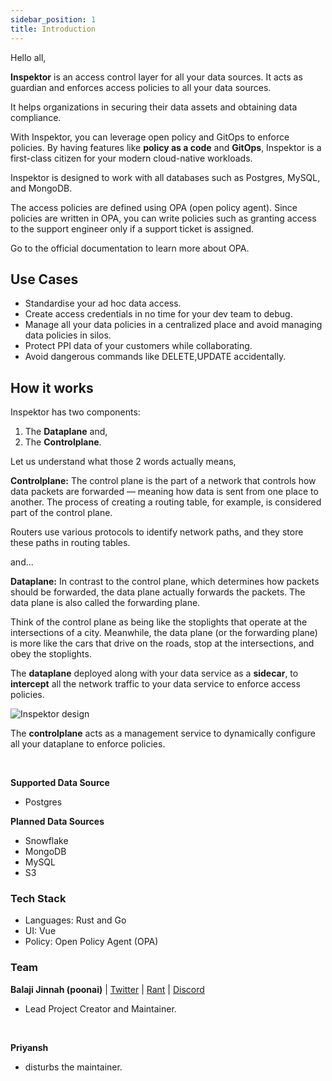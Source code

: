 ```yaml
---
sidebar_position: 1
title: Introduction
---
```


Hello all, 

**Inspektor** is an access control layer for all your data sources. It acts as guardian and enforces access policies to all your data sources. 

It helps organizations in securing their data assets and obtaining data compliance.

With Inspektor, you can leverage open policy and GitOps to enforce policies. By having features like **policy as a code** and **GitOps**, Inspektor is a first-class citizen for your modern cloud-native workloads.

Inspektor is designed to work with all databases such as Postgres, MySQL, and MongoDB. 

The access policies are defined using OPA (open policy agent). Since policies are written in OPA, you can write policies such as granting access to the support engineer only if a support ticket is assigned.

Go to the official documentation to learn more about OPA.


## Use Cases

- Standardise your ad hoc data access.
- Create access credentials in no time for your dev team to debug.
- Manage all your data policies in a centralized place and avoid managing data policies in silos.
- Protect PPI data of your customers while collaborating.
- Avoid dangerous commands like DELETE,UPDATE accidentally.

## How it works

Inspektor has two components: 
1. The **Dataplane** and, <br/>
2. The **Controlplane**.

Let us understand what those 2 words actually means, 

**Controlplane:** The control plane is the part of a network that controls how data packets are forwarded — meaning how data is sent from one place to another. The process of creating a routing table, for example, is considered part of the control plane. 

Routers use various protocols to identify network paths, and they store these paths in routing tables.

and...

**Dataplane:** In contrast to the control plane, which determines how packets should be forwarded, the data plane actually forwards the packets. The data plane is also called the forwarding plane.

Think of the control plane as being like the stoplights that operate at the intersections of a city. Meanwhile, the data plane (or the forwarding plane) is more like the cars that drive on the roads, stop at the intersections, and obey the stoplights.


The **dataplane** deployed along with your data service as a **sidecar**, to **intercept** all the network traffic to your data service to enforce access policies.

![Inspektor design](../static/img/inspektordesign.png)

The **controlplane** acts as a management service to dynamically configure all your dataplane to enforce policies.

<br/>

**Supported Data Source**
- Postgres

**Planned Data Sources**
- Snowflake
- MongoDB
- MySQL
- S3

### Tech Stack 
- Languages: Rust and Go
- UI: Vue
- Policy: Open Policy Agent (OPA)

### Team

**Balaji Jinnah (poonai)** | [Twitter](https://twitter.com/poonai_) | [Rant](https://poonai.github.io) | [Discord](https://discord.gg/YxZbDJHTxf) 
- Lead Project Creator and Maintainer.

<br/>

**Priyansh**
- disturbs the maintainer.

